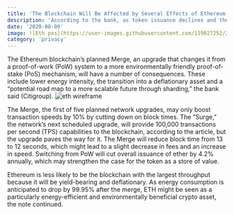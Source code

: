 ```yaml
---
title: 'The Blockchain Will Be Affected by Several Effects of Ethereum’s Merger'
description: 'According to the bank, as token issuance declines and the burn mechanism is kept in place, Ethereum will probably experience deflation.'
date: '2020-08-09'
image: ![Eth pos](https://user-images.githubusercontent.com/119027252/204042828-6ae6131c-2ead-478f-a674-8c6fc539085b.png)
category: 'privacy'
---
```

The Ethereum blockchain’s planned Merge, an upgrade that changes it from a proof-of-work (PoW) system to a more environmentally friendly proof-of-stake (PoS) mechanism, will have a number of consequences. These include lower energy intensity, the transition into a deflationary asset and a “potential road map to a more scalable future through sharding,” the bank said (Citigroup).
![eth wireframe](https://user-images.githubusercontent.com/119027252/204043067-7215c9a3-c38d-45e5-aecc-9cf49ad9eb4e.jpg)

The Merge, the first of five planned network upgrades, may only boost transaction speeds by 10% by cutting down on block times. The “Surge,” the network’s next scheduled upgrade, will provide 100,000 transactions per second (TPS) capabilities to the blockchain, according to the article, but the upgrade paves the way for it. The Merge will reduce block time from 13 to 12 seconds, which might lead to a slight decrease in fees and an increase in speed. Switching from PoW will cut overall issuance of ether by 4.2% annually, which may strengthen the case for the token as a store of value.

Ethereum is less likely to be the blockchain with the largest throughput because it will be yield-bearing and deflationary. As energy consumption is anticipated to drop by 99.95% after the merge, ETH might be seen as a particularly energy-efficient and environmentally beneficial crypto asset, the note continued.
